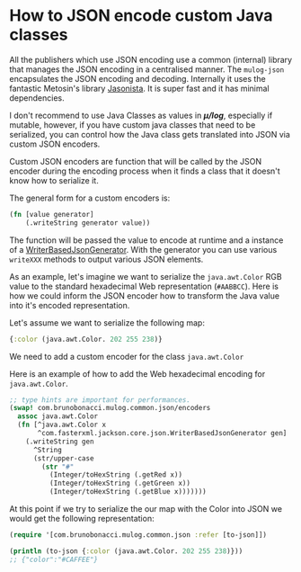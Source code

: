 # How to JSON encode custom Java classes

All the publishers which use JSON encoding use a common (internal)
library that manages the JSON encoding in a centralised manner.  The
`mulog-json` encapsulates the JSON encoding and decoding.  Internally
it uses the fantastic Metosin's library [Jasonista](https://github.com/metosin/jsonista).
It is super fast and it has minimal dependencies.

I don't recommend to use Java Classes as values in ***μ/log***,
especially if mutable, however, if you have custom java classes that
need to be serialized, you can control how the Java class gets
translated into JSON via custom JSON encoders.

Custom JSON encoders are function that will be called by the JSON
encoder during the encoding process when it finds a class that it
doesn't know how to serialize it.

The general form for a custom encoders is:
``` Clojure
(fn [value generator]
    (.writeString generator value))
```

The function will be passed the value to encode at runtime
and a instance of a [WriterBasedJsonGenerator](https://fasterxml.github.io/jackson-core/javadoc/2.8/com/fasterxml/jackson/core/json/WriterBasedJsonGenerator.html).
With the generator you can use various `writeXXX` methods to
output various JSON elements.


As an example, let's imagine we want to serialize the `java.awt.Color`
RGB value to the standard hexadecimal Web representation (`#AABBCC`).
Here is how we could inform the JSON encoder how to transform the
Java value into it's encoded representation.

Let's assume we want to serialize the following map:

``` Clojure
{:color (java.awt.Color. 202 255 238)}
```

We need to add a custom encoder for the class `java.awt.Color`


Here is an example of how to add the Web hexadecimal encoding for
`java.awt.Color`.

``` Clojure
;; type hints are important for performances.
(swap! com.brunobonacci.mulog.common.json/encoders
  assoc java.awt.Color
  (fn [^java.awt.Color x
       ^com.fasterxml.jackson.core.json.WriterBasedJsonGenerator gen]
    (.writeString gen
      ^String
      (str/upper-case
        (str "#"
          (Integer/toHexString (.getRed x))
          (Integer/toHexString (.getGreen x))
          (Integer/toHexString (.getBlue x)))))))
```

At this point if we try to serialize the our map with the Color into
JSON we would get the following representation:

``` Clojure
(require '[com.brunobonacci.mulog.common.json :refer [to-json]])

(println (to-json {:color (java.awt.Color. 202 255 238)}))
;; {"color":"#CAFFEE"}
```
